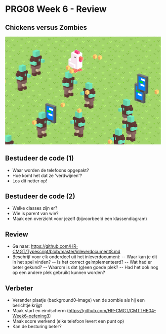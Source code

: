 # PRG08 Week 6 - Review

## Chickens versus Zombies

![Chickens](docs/images/runchickenrun.png?raw=true "Run chicken, run")

## Bestudeer de code (1)
- Waar worden de telefoons opgepakt?
- Hoe komt het dat ze 'verdwijnen'?
- Los dit netter op!

## Bestudeer de code (2)

- Welke classes zijn er?
- Wie is parent van wie?
- Maak een overzicht voor jezelf (bijvoorbeeld een klassendiagram)

## Review 

- Ga naar: https://github.com/HR-CMGT/Typescript/blob/master/inleverdocument8.md
- Beschrijf voor elk onderdeel uit het inleverdocument:
-- Waar kan je dit in het spel vinden?
-- Is het correct geimplementeerd? 
-- Wat had er beter gekund?
-- Waarom is dat (g)een goede plek?
-- Had het ook nog op een andere plek gebruikt kunnen worden?

## Verbeter

- Verander plaatje (background0-image) van de zombie als hij een berichtje krijgt
- Maak start en eindscherm (https://github.com/HR-CMGT/CMTTHE04-Week6-oefening3)
- Maak score werkend (elke telefoon levert een punt op)
- Kan de besturing beter?

